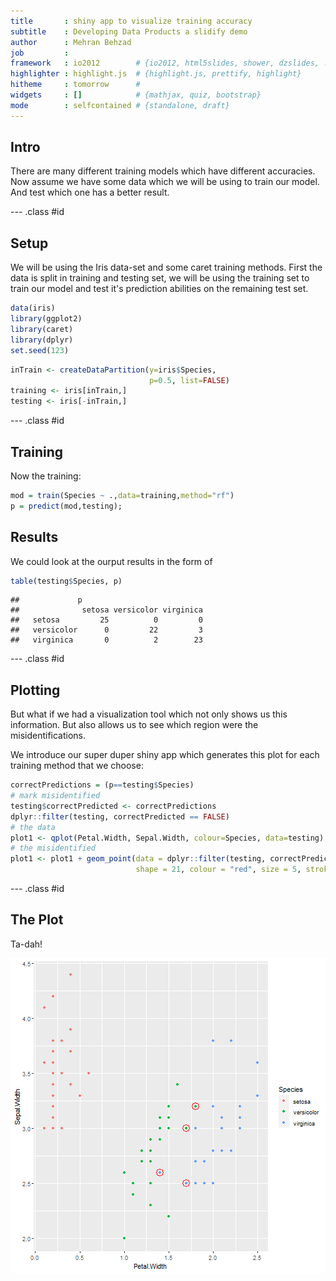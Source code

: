 ```yaml
---
title       : shiny app to visualize training accuracy 
subtitle    : Developing Data Products a slidify demo
author      : Mehran Behzad
job         : 
framework   : io2012        # {io2012, html5slides, shower, dzslides, ...}
highlighter : highlight.js  # {highlight.js, prettify, highlight}
hitheme     : tomorrow      # 
widgets     : []            # {mathjax, quiz, bootstrap}
mode        : selfcontained # {standalone, draft}
---
```



## Intro
There are many different training models which have different accuracies.
Now assume we have some data which we will be using to train our model. And test which one has a better result.

--- .class #id
## Setup
We will be using the Iris data-set and some caret training methods.
First the data is split in training and testing set, we will be using the training set to train our model and test it's prediction abilities on the remaining test set.


```r
data(iris)
library(ggplot2)
library(caret)
library(dplyr)
set.seed(123)
```



```r
inTrain <- createDataPartition(y=iris$Species, 
                               p=0.5, list=FALSE)
training <- iris[inTrain,]
testing <- iris[-inTrain,]
```

--- .class #id
## Training
Now the training:


```r
mod = train(Species ~ .,data=training,method="rf")
p = predict(mod,testing);
```

## Results
We could look at the ourput results in the form of


```r
table(testing$Species, p)
```

```
##             p
##              setosa versicolor virginica
##   setosa         25          0         0
##   versicolor      0         22         3
##   virginica       0          2        23
```


--- .class #id
## Plotting

But what if we had a visualization tool which not only shows us this information. But also allows us to see which region were the misidentifications.

We introduce our super duper shiny app which generates this plot for each training method that we choose:



```r
correctPredictions = (p==testing$Species)
# mark misidentified
testing$correctPredicted <- correctPredictions
dplyr::filter(testing, correctPredicted == FALSE)
# the data
plot1 <- qplot(Petal.Width, Sepal.Width, colour=Species, data=testing)
# the misidentified
plot1 <- plot1 + geom_point(data = dplyr::filter(testing, correctPredicted == FALSE),
                            shape = 21, colour = "red", size = 5, stroke = 1)
```

--- .class #id
## The Plot
Ta-dah!

![plot of chunk unnamed-chunk-6](assets/fig/unnamed-chunk-6-1.png)
